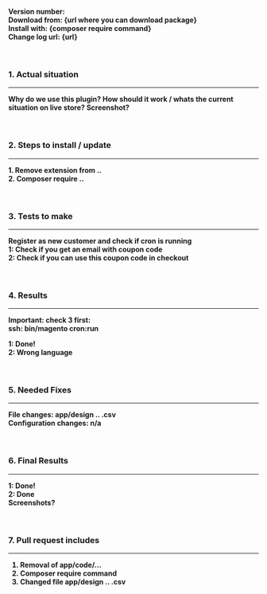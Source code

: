 <strong>Version number:<strong> 																	<br />
<strong>Download from:</strong> {url where you can download package}								<br />
<strong>Install with:</strong> {composer require command}											<br />
<strong>Change log url:</strong> {url}																<br /><br /><br />

<h3>1. Actual situation</h3><hr>									

Why do we use this plugin? How should it work / whats the current situation on live store?
Screenshot?																							<br /><br /><br />


<h3>2. Steps to install / update</h3><hr>
1. Remove extension from ..<br />
2. Composer require ..<br /><br /><br />


<h3>3. Tests to make</h3><hr>
Register as new customer and check if cron is running<br />
1: Check if you get an email with coupon code<br />
2: Check if you can use this coupon code in checkout<br /><br /><br />


<h3>4. Results</h3><hr>

Important: check 3 first: <br />
	ssh: bin/magento cron:run<br />

1: Done!<br />
2: Wrong language<br /><br /><br />


<h3>5. Needed Fixes</h3> <hr>


File changes: app/design .. .csv <br />
Configuration changes: n/a	<br /><br /><br />


<h3>6. Final Results </h3> <hr>

1: Done!<br />
2: Done <br />
Screenshots? <br /><br /><br />


<h3>7. Pull request includes</h3> <hr>


1. Removal of app/code/...<br /> 
2. Composer require command <br />
3. Changed file app/design .. .csv<br />
